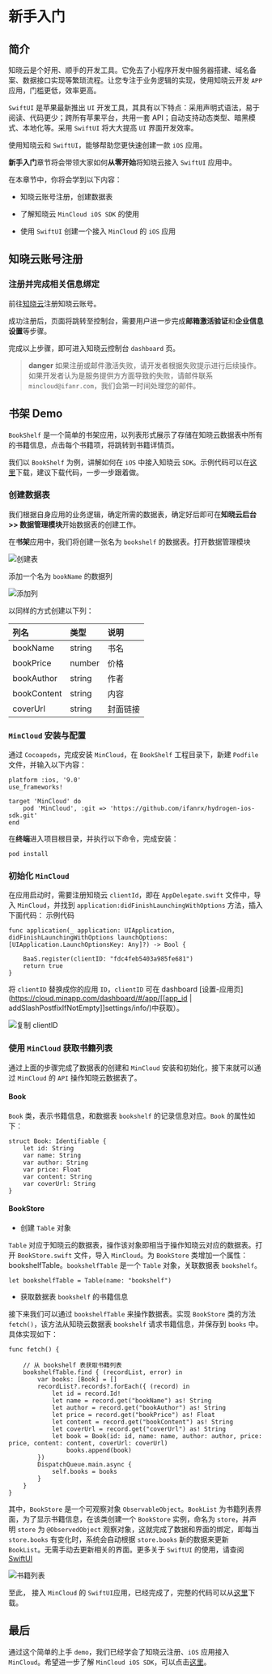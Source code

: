 # 新手入门

## 简介

知晓云是个好用、顺手的开发工具。它免去了小程序开发中服务器搭建、域名备案、数据接口实现等繁琐流程。让您专注于业务逻辑的实现，使用知晓云开发 `APP` 应用，门槛更低，效率更高。

`SwiftUI` 是苹果最新推出 `UI` 开发工具，其具有以下特点：采用声明式语法，易于阅读、代码更少；跨所有苹果平台，共用一套 API；自动支持动态类型、暗黑模式、本地化等。采用 `SwiftUI` 将大大提高 `UI` 界面开发效率。

使用知晓云和 `SwiftUI`，能够帮助您更快速创建一款 `iOS` 应用。 

**新手入门**章节将会带领大家如何**从零开始**将知晓云接入 `SwiftUI` 应用中。

在本章节中，你将会学到以下内容：

- 知晓云账号注册，创建数据表

- 了解知晓云 `MinCloud iOS SDK` 的使用

- 使用 `SwiftUI` 创建一个接入 `MinCloud` 的 `iOS` 应用

## 知晓云账号注册

### 注册并完成相关信息绑定

前往[知晓云](https://cloud.minapp.com/)注册知晓云账号。

成功注册后，页面将跳转至控制台，需要用户进一步完成**邮箱激活验证**和**企业信息设置**等步骤。

完成以上步骤，即可进入知晓云控制台 `dashboard` 页。

>**danger**
> 如果注册或邮件激活失败，请开发者根据失败提示进行后续操作。如果开发者认为是服务提供方方面导致的失败，请邮件联系 `mincloud@ifanr.com`，我们会第一时间处理您的邮件。

## 书架 Demo

`BookShelf` 是一个简单的书架应用，以列表形式展示了存储在知晓云数据表中所有的书籍信息，点击每个书籍项，将跳转到书籍详情页。

我们以 `BookShelf` 为例，讲解如何在 `iOS` 中接入知晓云 `SDK`。示例代码可以在[这里](https://github.com/ifanrx/hydrogen-demo/tree/master/swiftui-demo)下载，建议下载代码，一步一步跟着做。

### 创建数据表

我们根据自身应用的业务逻辑，确定所需的数据表，确定好后即可在**知晓云后台 >> 数据管理模块**开始数据表的创建工作。

在**书架**应用中，我们将创建一张名为 `bookshelf` 的数据表。打开数据管理模块

![创建表](/images/newbies/table-creation.jpeg)

添加一个名为 `bookName` 的数据列

![添加列](/images/newbies/column-addition.jpeg)

以同样的方式创建以下列：

| 列名   |  类型    |  说明  |
| :---  | :-----  | :----  |
| bookName | string  | 书名  |
| bookPrice | number  | 价格  |
| bookAuthor |  string | 作者 |
| bookContent | string | 内容 |
| coverUrl | string | 封面链接 |

### `MinCloud` 安装与配置

通过 `Cocoapods`，完成安装 `MinCloud`，在 `BookShelf` 工程目录下，新建 `Podfile` 文件，并输入以下内容：

```
platform :ios, '9.0'
use_frameworks!

target 'MinCloud' do
    pod 'MinCloud', :git => 'https://github.com/ifanrx/hydrogen-ios-sdk.git'
end
```

在**终端**进入项目根目录，并执行以下命令，完成安装：
```
pod install
```

### 初始化 `MinCloud`
在应用启动时，需要注册知晓云 `clientId`，即在 `AppDelegate.swift` 文件中，导入 `MinCloud`，并找到 `application:didFinishLaunchingWithOptions` 方法，插入下面代码： 示例代码

```
func application(_ application: UIApplication, didFinishLaunchingWithOptions launchOptions: [UIApplication.LaunchOptionsKey: Any]?) -> Bool {
        
    BaaS.register(clientID: "fdc4feb5403a985fe681")
    return true
}
```

将 `clientID` 替换成你的应用 `ID`，`clientID` 可在 dashboard [设置-应用页](https://cloud.minapp.com/dashboard/#/app/[[app_id | addSlashPostfixIfNotEmpty]]settings/info/)中获取）。

![复制 clientID](/images/newbies/get-client-id.png)

### 使用 `MinCloud` 获取书籍列表

通过上面的步骤完成了数据表的创建和 `MinCloud` 安装和初始化，接下来就可以通过 `MinCloud` 的 `API` 操作知晓云数据表了。

#### Book

`Book` 类，表示书籍信息，和数据表 `bookshelf` 的记录信息对应。`Book` 的属性如下：
```
struct Book: Identifiable {
    let id: String
    var name: String
    var author: String
    var price: Float
    var content: String
    var coverUrl: String
}
```

#### BookStore

* 创建 `Table` 对象

`Table` 对应于知晓云的数据表，操作该对象即相当于操作知晓云对应的数据表。打开 `BookStore.swift` 文件，导入 `MinCloud`。为 `BookStore` 类增加一个属性：bookshelfTable。`bookshelfTable` 是一个 `Table` 对象，关联数据表 `bookshelf`。

```
let bookshelfTable = Table(name: "bookshelf")
```

* 获取数据表 `bookshelf` 的书籍信息

接下来我们可以通过 `bookshelfTable` 来操作数据表。实现 `BookStore` 类的方法 `fetch()`，该方法从知晓云数据表 `bookshelf` 请求书籍信息，并保存到 `books` 中。具体实现如下：
```
func fetch() {
        
    // 从 bookshelf 表获取书籍列表
    bookshelfTable.find { (recordList, error) in
        var books: [Book] = []
        recordList?.records?.forEach({ (record) in
            let id = record.Id!
            let name = record.get("bookName") as! String
            let author = record.get("bookAuthor") as! String
            let price = record.get("bookPrice") as! Float
            let content = record.get("bookContent") as! String
            let coverUrl = record.get("coverUrl") as! String
            let book = Book(id: id, name: name, author: author, price: price, content: content, coverUrl: coverUrl)
                books.append(book)
        })
        DispatchQueue.main.async {
            self.books = books
        }
    }
}
```

其中，`BookStore` 是一个可观察对象 `ObservableObject`。`BookList` 为书籍列表界面，为了显示书籍信息，在该类创建一个 `BookStore` 实例，命名为 `store`，并声明 `store` 为 `@ObservedObject` 观察对象，这就完成了数据和界面的绑定，即每当 `store.books` 有变化时，系统会自动根据 `store.books` 新的数据来更新 `BookList`。无需手动去更新相关的界面。更多关于 `SwiftUI` 的使用，请查阅 [SwiftUI](https://developer.apple.com/xcode/swiftui/)

![书籍列表](/images/newbies/swiftui-booklist.jpeg)

至此， 接入 `MinCloud` 的 `SwiftUI`应用，已经完成了，完整的代码可以从[这里](https://github.com/ifanrx/hydrogen-demo/tree/master/swiftui-demo)下载。

## 最后

通过这个简单的上手 `demo`，我们已经学会了知晓云注册、`iOS` 应用接入 `MinCloud`。希望进一步了解 `MinCloud iOS SDK`，可以点击[这里](https://doc.minapp.com/ios-sdk/)。

